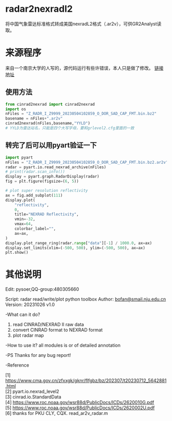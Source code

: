 # radar2nexradl2
将中国气象雷达标准格式转成美国nexradL2格式（.ar2v），可供GR2Analyst读取。

# 来源程序
来自一个南京大学的人写的，源代码运行有些许错误，本人只是做了修改。
[链接地址](https://git.nju.edu.cn/bofan/radar_read_write_plot)

## 使用方法
```python
from cinrad2nexrad import cinrad2nexrad
import os
nFiles = "Z_RADR_I_Z9999_20230504102859_O_DOR_SAD_CAP_FMT.bin.bz2"
basename = nFiles+".ar2v"
cinrad2nexrad(nFiles,basename,"YYLD") 
# YYLD为雷达站名，只能是四个大写字母，要和grlevel2.cfg里面的一致
```

## 转完了后可以用pyart验证一下
```python
import pyart
nFiles = "Z_RADR_I_Z9999_20230504102859_O_DOR_SAD_CAP_FMT.bin.bz2.ar2v"
radar = pyart.io.read_nexrad_archive(nFiles)
# print(radar.scan_info())
display = pyart.graph.RadarDisplay(radar)
fig = plt.figure(figsize=(6, 5))

# plot super resolution reflectivity
ax = fig.add_subplot(111)
display.plot(
    "reflectivity",
    0,
    title="NEXRAD Reflectivity",
    vmin=-32,
    vmax=64,
    colorbar_label="",
    ax=ax,
)
display.plot_range_ring(radar.range["data"][-1] / 1000.0, ax=ax)
display.set_limits(xlim=(-500, 500), ylim=(-500, 500), ax=ax)
plt.show()
```


# 其他说明
Edit: pysoer,QQ-group:480305660  

Script: radar read/write/plot python toolbox
Author: bofan@smail.nju.edu.cn
Version: 20231026 v1.0

-What can it do?
1. read CINRAD/NEXRAD II raw data
2. convert CINRAD format to NEXRAD format
3. plot radar map

-How to use it?
all modules is <class> or <function> of detailed annotation

-PS
Thanks for any bug report! 

-Reference  

[1] https://www.cma.gov.cn/zfxxgk/gknr/flfgbz/bz/202307/t20230712_5642881.html  
[2] pyart.io.nexrad_level2  
[3] cinrad.io.StandardData  
[4] https://www.roc.noaa.gov/wsr88d/PublicDocs/ICDs/2620010G.pdf  
[5] https://www.roc.noaa.gov/wsr88d/PublicDocs/ICDs/2620002U.pdf  
[6] thanks for PKU CLY, CQX. read_ar2v_radar.m  

